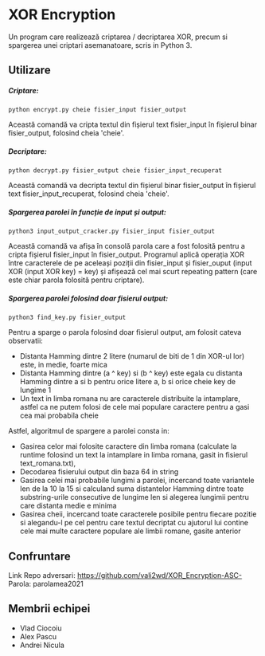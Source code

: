 # XOR Encryption

Un program care realizează criptarea / decriptarea XOR, precum si spargerea unei criptari asemanatoare, scris in Python 3.

## Utilizare
##### Criptare:
```
python encrypt.py cheie fisier_input fisier_output
```
Această comandă va cripta textul din fișierul text fisier_input în fișierul binar fisier_output, folosind cheia 'cheie'.

##### Decriptare:
```
python decrypt.py fisier_output cheie fisier_input_recuperat
```
Această comandă va decripta textul din fișierul binar fisier_output în fișierul text fisier_input_recuperat, folosind cheia 'cheie'.

##### Spargerea parolei în funcție de input și output:
```
python3 input_output_cracker.py fisier_input fisier_output
```
Această comandă va afișa în consolă parola care a fost folosită pentru a cripta fișierul fisier_input în fisier_output. Programul aplică operația XOR între caracterele de pe aceleași poziții din fisier_input și fisier_ouput (input XOR (input XOR key) = key) și afișează cel mai scurt repeating pattern (care este chiar parola folosită pentru criptare).

##### Spargerea parolei folosind doar fisierul output:
```
python3 find_key.py fisier_output
```
Pentru a sparge o parola folosind doar fisierul output, am folosit cateva observatii:
* Distanta Hamming dintre 2 litere (numarul de biti de 1 din XOR-ul lor) este, in medie, foarte mica
* Distanta Hamming dintre (a ^ key) si (b ^ key) este egala cu distanta Hamming dintre a si b pentru orice litere a, b si orice cheie key de lungime 1 
* Un text in limba romana nu are caracterele distribuite la intamplare, astfel ca ne putem folosi de cele mai populare caractere pentru a gasi cea mai probabila cheie

Astfel, algoritmul de spargere a parolei consta in: 
* Gasirea celor mai folosite caractere din limba romana (calculate la runtime folosind un text la intamplare in limba romana, gasit in fisierul text_romana.txt), 
* Decodarea fisierului output din baza 64 in string
* Gasirea celei mai probabile lungimi a parolei, incercand toate variantele len de la 10 la 15 si calculand suma distantelor Hamming dintre toate substring-urile consecutive de lungime len si alegerea lungimii pentru care distanta medie e minima
* Gasirea cheii, incercand toate caracterele posibile pentru fiecare pozitie si alegandu-l pe cel pentru care textul decriptat cu ajutorul lui contine cele mai multe caractere populare ale limbii romane, gasite anterior

## Confruntare
Link Repo adversari: https://github.com/vali2wd/XOR_Encryption-ASC-  
Parola: parolamea2021

## Membrii echipei
* Vlad Ciocoiu
* Alex Pascu
* Andrei Nicula
